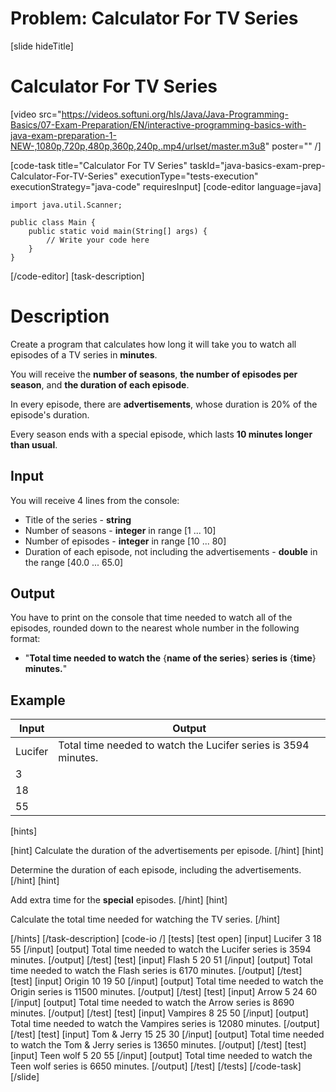 # Problem: Calculator For TV Series

[slide hideTitle]

# Calculator For TV Series

[video src="https://videos.softuni.org/hls/Java/Java-Programming-Basics/07-Exam-Preparation/EN/interactive-programming-basics-with-java-exam-preparation-1-NEW-,1080p,720p,480p,360p,240p,.mp4/urlset/master.m3u8" poster="" /]

[code-task title="Calculator For TV Series" taskId="java-basics-exam-prep-Calculator-For-TV-Series" executionType="tests-execution" executionStrategy="java-code" requiresInput]
[code-editor language=java]

```
import java.util.Scanner;

public class Main {
    public static void main(String[] args) {
        // Write your code here
    }
}
```

[/code-editor]
[task-description]

# Description

Create a program that calculates how long it will take you to watch all episodes of a TV series in **minutes**.

You will receive the **number of seasons**, **the number of episodes per season**, and **the duration of each episode**.

In every episode, there are **advertisements**, whose duration is 20% of the episode's duration.

Every season ends with a special episode, which lasts **10 minutes longer than usual**.

## Input

You will receive 4 lines from the console:

- Title of the series - **string**
- Number of seasons - **integer** in range [1 ... 10]
- Number of episodes - **integer** in range [10 ... 80]
- Duration of each episode, not including the advertisements - **double** in the range [40.0 ... 65.0]

## Output

You have to print on the console that time needed to watch all of the episodes, rounded down to the nearest whole number in the following format:

- "**Total time needed to watch the** \{**name of the series**\} **series is** \{**time**\} **minutes.**"


## Example

| **Input** | **Output** |
| --- | --- | 
| Lucifer   | Total time needed to watch the Lucifer series is 3594 minutes. |
| 3         |
| 18        |
| 55        |

[hints]

[hint]
Calculate the duration of the advertisements per episode.
[/hint]
[hint]

Determine the duration of each episode, including the advertisements.
[/hint]
[hint]

Add extra time for the **special** episodes.
[/hint]
[hint]

Calculate the total time needed for watching the TV series.
[/hint]

[/hints]
[/task-description]
[code-io /]
[tests]
[test open]
[input]
Lucifer
3
18
55
[/input]
[output]
Total time needed to watch the Lucifer series is 3594 minutes.
[/output]
[/test]
[test]
[input]
Flash
5
20
51
[/input]
[output]
Total time needed to watch the Flash series is 6170 minutes.
[/output]
[/test]
[test]
[input]
Origin
10
19
50
[/input]
[output]
Total time needed to watch the Origin series is 11500 minutes.
[/output]
[/test]
[test]
[input]
Arrow
5
24
60
[/input]
[output]
Total time needed to watch the Arrow series is 8690 minutes.
[/output]
[/test]
[test]
[input]
Vampires
8
25
50
[/input]
[output]
Total time needed to watch the Vampires series is 12080 minutes.
[/output]
[/test]
[test]
[input]
Tom & Jerry
15
25
30
[/input]
[output]
Total time needed to watch the Tom & Jerry series is 13650 minutes.
[/output]
[/test]
[test]
[input]
Teen wolf
5
20
55
[/input]
[output]
Total time needed to watch the Teen wolf series is 6650 minutes.
[/output]
[/test]
[/tests]
[/code-task]
[/slide]
